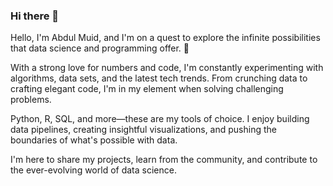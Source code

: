 ### Hi there 👋

<!--
**abdul-muid/abdul-muid** is a ✨ _special_ ✨ repository because its `README.md` (this file) appears on your GitHub profile.

Here are some ideas to get you started:

- 🔭 I’m currently working on ...
- 🌱 I’m currently learning ...
- 👯 I’m looking to collaborate on ...
- 🤔 I’m looking for help with ...
- 💬 Ask me about ...
- 📫 How to reach me: ...
- 😄 Pronouns: ...
- ⚡ Fun fact: ...
-->

Hello, I'm Abdul Muid, and I'm on a quest to explore the infinite possibilities that data science and programming offer. 🚀

With a strong love for numbers and code, I'm constantly experimenting with algorithms, data sets, and the latest tech trends. From crunching data to crafting elegant code, I'm in my element when solving challenging problems. 

Python, R, SQL, and more—these are my tools of choice. I enjoy building data pipelines, creating insightful visualizations, and pushing the boundaries of what's possible with data. 

I'm here to share my projects, learn from the community, and contribute to the ever-evolving world of data science. 
